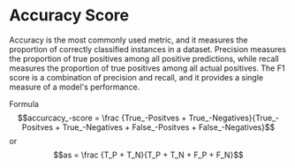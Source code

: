 # Accuracy Score 
Accuracy is the most commonly used metric, and it measures the proportion of correctly classified instances in a dataset. Precision measures the proportion of true positives among all positive predictions, while recall measures the proportion of true positives among all actual positives. The F1 score is a combination of precision and recall, and it provides a single measure of a model's performance.

Formula $$accurcacy_-score = \frac {True_-Positves + True_-Negatives}{True_-Positves + True_-Negatives + False_-Positves + False_-Negatives}$$
or 
$$as = \frac {T_P + T_N}{T_P + T_N + F_P + F_N}$$
